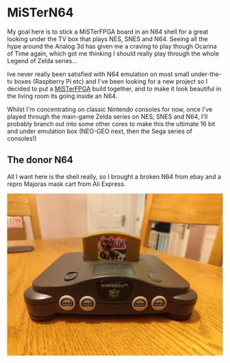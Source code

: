 # MiSTerN64
My goal here is to stick a MiSTerFPGA board in an N64 shell for a great looking under the TV box that plays NES, SNES and N64.
Seeing all the hype around the Analog 3d has given me a craving to play though Ocarina of Time again, which got me thinking I should really play through the whole Legend of Zelda series... 

Ive never really been satisfied with N64 emulation on most small under-the-tv boxes (Raspberry Pi etc) and I've been looking for a new project so I decided to put a [MiSTerFPGA](https://mister-devel.github.io/MkDocs_MiSTer/) build together, and to make it look beautiful in the living room its going inside an N64.

Whilst I'm concentrating on classic Nintendo consoles for now, once I've played through the main-game Zelda series on NES, SNES and N64, I'll probably branch out into some other cores to make this the ultimate 16 bit and under emulation box (NEO-GEO next, then the Sega series of consoles!)

## The donor N64
All I want here is the shell really, so I brought a broken N64 from ebay and a repro Majoras mask cart from Ali Express.

![Donor N64](https://github.com/pat-scott/misterN64/blob/862b137e698263355cb457552084be807827ec57/wiki/images/donor_n64.jpg)

